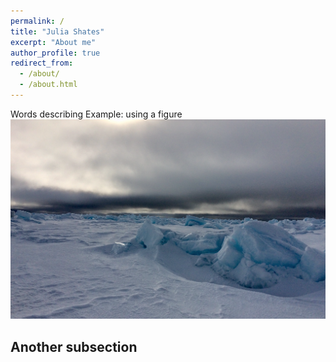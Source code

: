 ```yaml
---
permalink: /
title: "Julia Shates"
excerpt: "About me"
author_profile: true
redirect_from: 
  - /about/
  - /about.html
---
```


Words describing 
Example: using a figure
![Editing a markdown file for a talk](/images/fast_ice.png)

Another subsection
------
